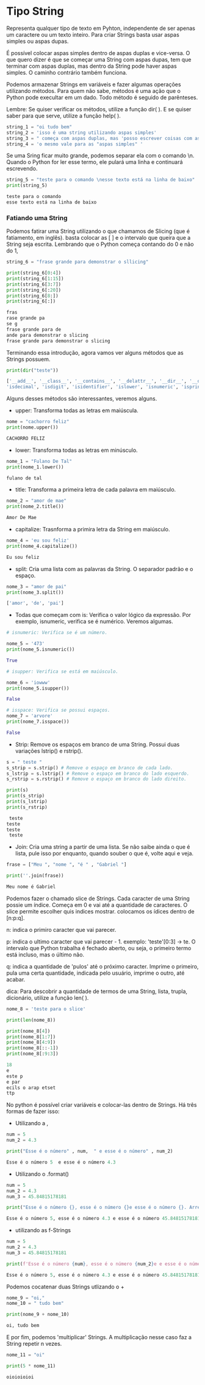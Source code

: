 # Tipo String

Representa qualquer tipo de texto em Pyhton, independente de ser apenas um caractere ou um texto inteiro. Para criar Strings basta usar aspas simples ou aspas dupas.

É possível colocar aspas simples dentro de aspas duplas e vice-versa. O que quero dizer é que se começar uma String com aspas dupas, tem que terminar com aspas duplas, mas dentro da String pode haver aspas simples. O caminho contrário também funciona.

Podemos armazenar Strings em variáveis e fazer algumas operações utilizando métodos. Para quem não sabe, métodos é uma ação que o Python pode execultar em um dado. Todo método é seguido de parênteses. 

Lembre: Se quiser verificar os métodos, utilize a função dir( ). E se quiser saber para que serve, utilize a função help( ).

```python
string_1 = "oi tudo bem"
string_2 = 'isso é uma string utilizando aspas simples'
string_3 = " começa com aspas duplas, mas 'posso escrever coisas com aspas simples dentro das aspas duplas', mas tenho que terminar com aspas duplas "
string_4 = 'o mesmo vale para as "aspas simples" '
```

Se uma Sring ficar muito grande, podemos separar ela com o comando \n. Quando o Python for ler esse termo, ele pulará uma linha e continuará escrevendo.

```python
string_5 = "teste para o comando \nesse texto está na linha de baixo"
print(string_5)
```

```python
teste para o comando
esse texto está na linha de baixo
```

### Fatiando uma String

Podemos fatirar uma String utilizando o que chamamos de Slicing (que é fatiamento, em inglês). basta colocar as [ ] e o intervalo que 
queira que a String seja escrita. Lembrando que o Python começa contando do 0 e não do 1,

```Python
string_6 = "frase grande para demonstrar o sllicing"

print(string_6[0:4])
print(string_6[1:15])
print(string_6[3:7])
print(string_6[:20])
print(string_6[8:])
print(string_6[:])

```
```Python
fras
rase grande pa
se g
frase grande para de
ande para demonstrar o slicing
frase grande para demonstrar o slicing
```

Terminando essa introdução, agora vamos ver alguns métodos que as Strings possuem.

```python
print(dir("teste"))
```

```python
['__add__', '__class__', '__contains__', '__delattr__', '__dir__', '__doc__', '__eq__', '__format__', '__ge__', '__getattribute__', '__getitem__', '__getnewargs__', '__gt__', '__hash__', '__init__', '__init_subclass__', '__iter__', '__le__', '__len__', '__lt__', '__mod__', '__mul__', '__ne__', '__new__', '__reduce__', '__reduce_ex__', '__repr__', '__rmod__', '__rmul__', '__setattr__', '__sizeof__', '__str__', '__subclasshook__', 'capitalize', 'casefold', 'center', 'count', 'encode', 'endswith', 'expandtabs', 'find', 'format', 'format_map', 'index', 'isalnum', 'isalpha', 'isascii',
'isdecimal', 'isdigit', 'isidentifier', 'islower', 'isnumeric', 'isprintable', 'isspace', 'istitle', 'isupper', 'join', 'ljust', 'lower', 'lstrip', 'maketrans', 'partition', 'replace', 'rfind', 'rindex', 'rjust', 'rpartition', 'rsplit', 'rstrip', 'split', 'splitlines', 'startswith', 'strip', 'swapcase', 'title', 'translate', 'upper', 'zfill']

```

Alguns desses métodos são interessantes, veremos alguns.

* upper: Transforma todas as letras em maiúscula.

```python
nome = "cachorro feliz"
print(nome.upper())
```

```python
CACHORRO FELIZ
```

* lower: Transforma todas as letras em minúsculo.

```python
nome_1 = "Fulano De Tal"
print(nome_1.lower())
```

```python
fulano de tal
```

* title: Transforma a primeira letra de cada palavra em maiúsculo.

```python
nome_2 = "amor de mae"
print(nome_2.title())
```

```python
Amor De Mae
```

* capitalize: Trasnforma a primira letra da String em maiúsculo.

```python
nome_4 = 'eu sou feliz'
print(nome_4.capitalize())
```

```python
Eu sou feliz
```

* split: Cria uma lista com as palavras da String. O separador padrão e o espaço.

```python
nome_3 = "amor de pai"
print(nome_3.split())
```

```python
['amor', 'de', 'pai']
```

* Todas que começam com is: Verifica o valor lógico da expressão. Por exemplo, isnumeric, verifica se é numérico. Veremos algumas.

```python
# isnumeric: Verifica se é um número.

nome_5 = '473'
print(nome_5.isnumeric())
```

```python
True
```

```python
# isupper: Verifica se está em maiúsculo.

nome_6 = 'iowww'
print(nome_5.isupper())
```

```python
False
```
```python
# isspace: Verifica se possui espaços.
nome_7 = 'arvore'
print(nome_7.isspace())
```

```python
False
```

* Strip: Remove os espaços em branco de uma String. Possui duas variações lstrip() e rstrip(). 

```python
s = " teste "
s_strip = s.strip() # Remove o espaço em branco de cada lado.
s_lstrip = s.lstrip() # Remove o espaço em branco do lado esquerdo.
s_rstrip = s.rstrip() # Remove o espaço em branco do lado direito.

print(s)
print(s_strip)
print(s_lstrip)
print(s_rstrip)
```

```python
 teste 
teste
teste 
 teste
```

* Join: Cria uma string a partir de uma lista. Se não saibe ainda o que é lista, pule isso por enquanto, quando souber o que é, volte aqui e veja.

```Python
frase = ["Meu ", "nome ", "é " , "Gabriel "]

print(''.join(frase))
```

```Python
Meu nome é Gabriel 
```

Podemos fazer o chamado slice de Strings. Cada caracter de uma String possie um índice. Começa em 0 e vai até a quantidade de caracteres. O slice permite escolher quis indices mostrar. colocamos os ídices dentro de [n:p:q].

n: indica o primiro caracter que vai parecer.

p: indica o ultimo caracter que vai parecer - 1. exemplo: 'teste'[0:3] -> te. O intervalo que Python trabalha é fechado aberto, ou seja, o primeiro termo está incluso, mas o último não.

q: indica a quantidade de 'pulos' até o próximo caracter. Imprime o primeiro, pula uma certa quantidade, indicada pelo usuário, imprime o outro, até acabar.

dica: Para descobrir a quantidade de termos de uma String, lista, trupla, dicionário, utilize a função len( ).

```python
nome_8 = 'teste para o slice'

print(len(nome_8))

print(nome_8[4]) 
print(nome_8[1:7])
print(nome_8[4:9])
print(nome_8[::-1])
print(nome_8[:9:3])
```

```python
18
e
este p
e par
ecils o arap etset
ttp
```

No python é possível criar variáveis e colocar-las dentro de Strings. Há três formas de fazer isso:

* Utilizando a ,

```python
num = 5
num_2 = 4.3

print("Esse é o número" , num,  " e esse é o número" , num_2)
```

```python
Esse é o número 5  e esse é o número 4.3
```

* Utilizando o .format()

```python
num = 5
num_2 = 4.3
num_3 = 45.84815178181

print("Esse é o número {}, esse é o número {}e esse é o número {}. Arredondando o tereiro número, temos: {:.2f}".format(num, num_2, num3, num3)) # :.2f arredonda número real para duas casas decimais.
```

```python
Esse é o número 5, esse é o número 4.3 e esse é o número 45.84815178181. Arredondando o tereiro número, temos: 45.85
```

* utilizando as f-Strings

```python
num = 5
num_2 = 4.3
num_3 = 45.84815178181

print(f'Esse é o número {num}, esse é o número {num_2}e e esse é o número {num_3}. Arredondando o tereiro número, temos: {round(num_3, 2)}') # round() arredonda número real para quantas casas decimais quisermos.
```

```python
Esse é o número 5, esse é o número 4.3 e esse é o número 45.84815178181. Arredondando o tereiro número, temos: 45.85
```

Podemos cocatenar duas Strings utlizando o +

```python
nome_9 = "oi,"
nome_10 = " tudo bem"

print(nome_9 + nome_10)
```

```python
oi, tudo bem
```

E por fim, podemos 'multiplicar' Strings. A multiplicação nesse caso faz a String repetir n vezes.

```python
nome_11 = "oi"

print(5 * nome_11)
```

```python
oioioioioi
```
